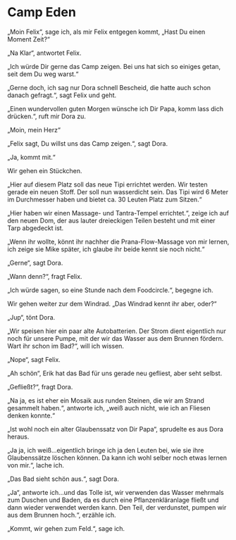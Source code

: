 # Camp Eden  

„Moin Felix“, sage ich, als mir Felix entgegen kommt, „Hast Du einen Moment Zeit?“  
  
„Na Klar“, antwortet Felix.  
  
„Ich würde Dir gerne das Camp zeigen. Bei uns hat sich so einiges getan, seit dem Du weg warst.“  
  
„Gerne doch, ich sag nur Dora schnell Bescheid, die hatte auch schon danach gefragt.“, sagt Felix und geht.  
  
„Einen wundervollen guten Morgen wünsche ich Dir Papa, komm lass dich drücken.“, ruft mir Dora zu.  
  
„Moin, mein Herz“  
  
„Felix sagt, Du willst uns das Camp zeigen.“, sagt Dora.  
  
„Ja, kommt mit.“  
  
Wir gehen ein Stückchen.  
  
„Hier auf diesem Platz soll das neue Tipi errichtet werden. Wir testen gerade ein neuen Stoff. Der soll nun wasserdicht sein. Das Tipi wird 6 Meter im Durchmesser haben und bietet ca. 30 Leuten Platz zum Sitzen.“  
  
„Hier haben wir einen Massage- und Tantra-Tempel errichtet.“, zeige ich auf den neuen Dom, der aus lauter dreieckigen Teilen besteht und mit einer Tarp abgedeckt ist.  
  
„Wenn ihr wollte, könnt ihr nachher die Prana-Flow-Massage von mir lernen, ich zeige sie Mike später, ich glaube ihr beide kennt sie noch nicht.“  
  
„Gerne“, sagt Dora.  
  
„Wann denn?“, fragt Felix.  
  
„Ich würde sagen, so eine Stunde nach dem Foodcircle.“, begegne ich.  
  
Wir gehen weiter zur dem Windrad. „Das Windrad kennt ihr aber, oder?“  
  
„Jup“, tönt Dora.  
  
„Wir speisen hier ein paar alte Autobatterien. Der Strom dient eigentlich nur noch für unsere Pumpe, mit der wir das Wasser aus dem Brunnen fördern. Wart ihr schon im Bad?“, will ich wissen.  
  
„Nope“, sagt Felix.  
  
„Ah schön“, Erik hat das Bad für uns gerade neu gefliest, aber seht selbst.

„Gefließt?“, fragt Dora.  
  
„Na ja, es ist eher ein Mosaik aus runden Steinen, die wir am Strand gesammelt haben.“, antworte ich, „weiß auch nicht, wie ich an Fliesen denken konnte.“  
  
„Ist wohl noch ein alter Glaubenssatz von Dir Papa“, sprudelte es aus Dora heraus.  
  
„Ja ja, ich weiß...eigentlich bringe ich ja den Leuten bei, wie sie ihre Glaubenssätze löschen können. Da kann ich wohl selber noch etwas lernen von mir.“, lache ich.  
  
„Das Bad sieht schön aus.“, sagt Dora.  
  
„Ja“, antworte ich...und das Tolle ist, wir verwenden das Wasser mehrmals zum Duschen und Baden, da es durch eine Pflanzenkläranlage fließt und dann wieder verwendet werden kann. Den Teil, der verdunstet, pumpen wir aus dem Brunnen hoch.“, erzähle ich.  
  
„Kommt, wir gehen zum Feld.“, sage ich.  

